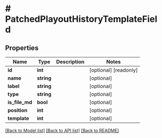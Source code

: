 # # PatchedPlayoutHistoryTemplateField

## Properties

Name | Type | Description | Notes
------------ | ------------- | ------------- | -------------
**id** | **int** |  | [optional] [readonly]
**name** | **string** |  | [optional]
**label** | **string** |  | [optional]
**type** | **string** |  | [optional]
**is_file_md** | **bool** |  | [optional]
**position** | **int** |  | [optional]
**template** | **int** |  | [optional]

[[Back to Model list]](../../README.md#models) [[Back to API list]](../../README.md#endpoints) [[Back to README]](../../README.md)
